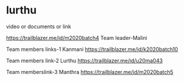 # lurthu

video or  documents or link 

https://trailblazer.me/id/m2020batch4 Team leader-Malini

Team members links-1 Kanmani https://trailblazer.me/id/k2020batch10

Team members link-2 Lurthu https://trailblazer.me/id/u20ma043

Team memberslink-3 Manthra https://trailblazer.me/id/m2020batch5

